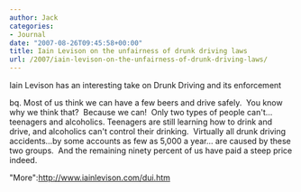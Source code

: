 ```yaml
---
author: Jack
categories:
- Journal
date: "2007-08-26T09:45:58+00:00"
title: Iain Levison on the unfairness of drunk driving laws
url: /2007/iain-levison-on-the-unfairness-of-drunk-driving-laws/
---
```


Iain Levison has an interesting take on Drunk Driving and its enforcement 

bq. Most of us think we can have a few beers and drive safely.  You know why we think that?  Because we can!  Only two types of people can't&#8230;teenagers and alcoholics. Teenagers are still learning how to drink and drive, and alcoholics can't control their drinking.  Virtually all drunk driving accidents&#8230;by some accounts as few as 5,000 a year&#8230; are caused by these two groups.  And the remaining ninety percent of us have paid a steep price indeed. 

"More":http://www.iainlevison.com/dui.htm